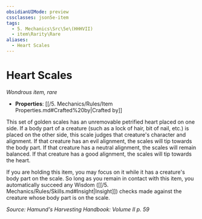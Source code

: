 ```yaml
---
obsidianUIMode: preview
cssclasses: json5e-item
tags:
  - 5. Mechanics\Src\5e\(HHHVII)
  - item\Rarity\Rare
aliases:
  - Heart Scales
---
```

# Heart Scales
*Wondrous item, rare*  

- **Properties**: [[/5. Mechanics/Rules/Item Properties.md#Crafted%20by\|Crafted by]]

This set of golden scales has an unremovable petrified heart placed on one side. If a body part of a creature (such as a lock of hair, bit of nail, etc.) is placed on the other side, this scale judges that creature's character and alignment. If that creature has an evil alignment, the scales will tip towards the body part. If that creature has a neutral alignment, the scales will remain balanced. If that creature has a good alignment, the scales will tip towards the heart.

If you are holding this item, you may focus on it while it has a creature's body part on the scale. So long as you remain in contact with this item, you automatically succeed any Wisdom ([[/5. Mechanics/Rules/Skills.md#Insight\|Insight]]) checks made against the creature whose body part is on the scale.

*Source: Hamund's Harvesting Handbook: Volume II p. 59*
